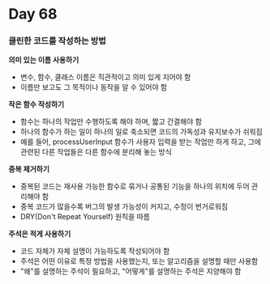 # Day 68

### 클린한 코드를 작성하는 방법

**의미 있는 이름 사용하기**

- 변수, 함수, 클래스 이름은 직관적이고 의미 있게 지어야 함
- 이름만 보고도 그 목적이나 동작을 알 수 있어야 함

**작은 함수 작성하기**

- 함수는 하나의 작업만 수행하도록 해야 하며, 짧고 간결해야 함
- 하나의 함수가 하는 일이 하나의 일로 축소되면 코드의 가독성과 유지보수가 쉬워짐
- 예를 들어, processUserInput 함수가 사용자 입력을 받는 작업만 하게 하고, 그에 관련된 다른 작업들은 다른 함수에 분리해 놓는 방식

**중복 제거하기**

- 중복된 코드는 재사용 가능한 함수로 묶거나 공통된 기능을 하나의 위치에 두어 관리해야 함
- 중복 코드가 많을수록 버그의 발생 가능성이 커지고, 수정이 번거로워짐
- DRY(Don't Repeat Yourself) 원칙을 따름

**주석은 적게 사용하기**

- 코드 자체가 자체 설명이 가능하도록 작성되어야 함
- 주석은 어떤 이유로 특정 방법을 사용했는지, 또는 알고리즘을 설명할 때만 사용함
- "왜"를 설명하는 주석이 필요하고, "어떻게"를 설명하는 주석은 지양해야 함
